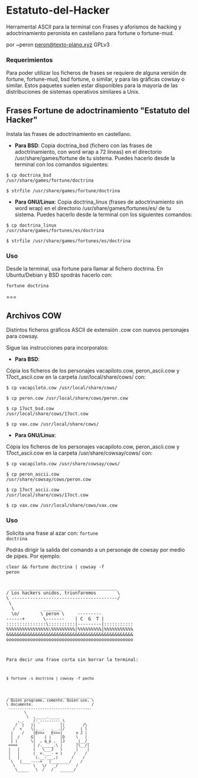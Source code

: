# Estatuto-del-Hacker
Herramental ASCII para la terminal con Frases y aforismos de hacking y adoctrinamiento peronista en castellano para fortune o fortune-mud.

por ~peron <peron@texto-plano.xyz>
GPLv3

### Requerimientos
Para poder utilizar los ficheros de frases se requiere de alguna versión de fortune, fortune-mud, bsd fortune, o similar, y para las gráficas cowsay o similar. 
Estos paquetes suelen estar disponibles para la mayoría de las distribuciones de sistemas operativos similares a Unix.

## Frases Fortune de adoctrinamiento "Estatuto del Hacker"

Instala las frases de adoctrinamiento en castellano.

  * **Para BSD**:
Copia <file>doctrina_bsd</file> (fichero con las frases de adoctrinamiento, con word wrap a 72 líneas) en el directorio <file>/usr/share/games/fortune</file> de tu sistema. Puedes hacerlo desde la terminal con los comandos siguientes: 

<code bash>$ cp doctrina_bsd /usr/share/games/fortune/doctrina</code>

<code bash>$ strfile /usr/share/games/fortune/doctrina</code>

  * **Para GNU/Linux**:
Copia <file>doctrina_linux</file> (frases de adoctrinamiento sin word wrap) en el directorio <file>/usr/share/games/fortunes/es/</file> de tu sistema. Puedes hacerlo desde la terminal con los siguientes comandos:

<code bash>$ cp doctrina_linux /usr/share/games/fortunes/es/doctrina</code>

<code bash>$ strfile /usr/share/games/fortunes/es/doctrina</code>

### Uso

Desde la terminal, usa fortune para llamar al fichero <file>doctrina</file>. En Ubuntu/Debian y BSD spodrás hacerlo con:

<code>fortune doctrina</code>

===

## Archivos COW

Distintos ficheros gráficos ASCII de extensión .cow con nuevos personajes para cowsay.

Sigue las instrucciones para incorporalos:

  * **Para BSD**:

Cópia los ficheros de los personajes <file>vacapiloto.cow</file>, <file>peron_ascii.cow</file> y <file>17oct_ascii.cow</file> en la carpeta <file>/usr/local/share/cows/</file> con:

<code bash>$ cp vacapiloto.cow /usr/local/share/cows/</code>

<code bash>$ cp peron.cow /usr/local/share/cows/peron.cow</code>

<code bash>$ cp 17oct_bsd.cow /usr/local/share/cows/17oct.cow</code>

<code bash>$ cp vax.cow /usr/local/share/cows/</code>

  * **Para GNU/Linux**:

Cópia los ficheros de los personajes <file>vacapiloto.cow</file>, <file>peron_ascii.cow</file> y <file>17oct_ascii.cow</file> en la carpeta <file>/usr/share/cowsay/cows/</file> con:

<code bash>$ cp vacapiloto.cow /usr/share/cowsay/cows/</code>

<code bash>$ cp peron_ascii.cow /usr/share/cowsay/cows/peron.cow</code>

<code bash>$ cp 17oct_ascii.cow /usr/local/share/cows/17oct.cow</code>

<code bash>$ cp vax.cow /usr/local/share/cows/vax.cow</code>


### Uso

Solicita una frase al azar con:
<code bash>fortune doctrina</code>

Podrás dirigir la salida del comando a un personaje de cowsay por medio de pipes. 
Por ejemplo:

<code bash>clear && fortune doctrina | cowsay -f peron</code>

<code>
 _________________________________________
/ Los hackers unidos, triunfaremos        \
\ ----------------------------------------/
 \
  \           _______
  \o/        \ peron \     ---------
------+       \-------    | C  G  T |
:::::::::::::::\::::::::::|---------|:::::::::::
%%%%%%%%%%%%%%%%\%%%%%%%%%|%%%%%%%%%|%%%%%%%%%%%
&&&&&&&&&&&&&&&&&&&&&&&&&&&&&&&&&&&&&&&&&&&&&&&&
oooooooooooooooooooooooooooooooooooooooooooooooo
    <o/ ~   \o\  ~o|  o/    o  _____   _o
     |  +o   |    |   |     |\|chori|   |\
    /\  /z   /\   /\  /\   /\  o   o    /\
</code>

Para decir una frase corta sin borrar la terminal:

<code bash>$ fortune -s doctrina | cowsay -f pocho</code>

<code>
 _____________________________________
/ Quien programe, comente. Quien use, \
\ documente.                          /
 -------------------------------------
        \
         \  ,_____._____
     ,_.    /-_---------_\
    /  |   ||           ||        /\
   /  <    \|.__.   .__.|/       | l
  |    /    |E==<   E==<|      n J |
  |  /     G|    | |    |D     \   |
  | |      \|  , q_p ,  |J     _|__/_
 ====       | /._____.\ |      |\__/|
 |   |      (   \___J   )      |    |
 |   |      (  =.___- = )     /    /
 |   |       (.__-___,)      /    /
  \   |____----+   |________/    /
   \        \   \/   _/        /
    \_____   \  /   /   ______/
</code>
